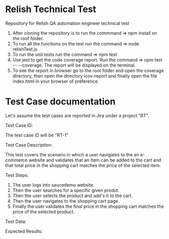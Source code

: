# Relish Technical Test
Repository for Relish QA automation engineer technical test

1. After cloning the repository is to run the commmand => npm install on the roof folder.
2. To run all the functions on the test run the command => node relishTest.js
3. To run the unit tests run the command => npm test
4. Use jest to get the code coverage report. Run the command => npm test -- --coverage. The report will be displayed on the terminal. 
5. To see the report in browser go to the root folder and open the coverage directory, then open the directory lcov-report and finally open the file index.html in your browser of preference. 

#  Test Case documentation
Let's assume the test cases are reported in Jira under a project "RT". 

Test Case ID:

The test case ID will be "RT-1"

Test Case Description:

This test covers the scenario in which a user navigates to the an e-commerce website and validates that an Item can be added to the cart and that total price in the shopping cart matches the price of the selected item. 

Test Steps:
1. The user logs into saucedemo website.
2. Then the user searches for a specific given produt. 
3. Then the user selects the product and add's it to the cart.
4. Then the user navigates to the shopping cart page.
5. Finally the user validates the final price in the shopping cart matches the price of the selected product. 

Test Data:


Expected Results:



